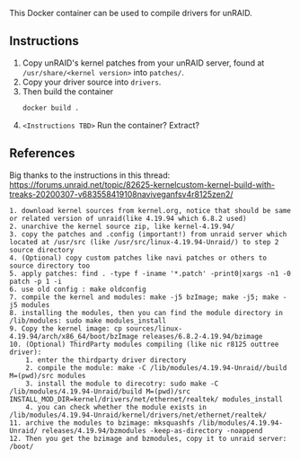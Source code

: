 This Docker container can be used to compile drivers for unRAID. 

## Instructions

1. Copy unRAID's kernel patches from your unRAID server, found at `/usr/share/<kernel version>` into `patches/`.
1. Copy your driver source into `drivers`.
1. Then build the container
    ```sh
    docker build .
    ```
1. `<Instructions TBD>` Run the container? Extract?

## References

Big thanks to the instructions in this thread: https://forums.unraid.net/topic/82625-kernelcustom-kernel-build-with-treaks-20200307-v683558419108naviveganfsv4r8125zen2/

```
1. download kernel sources from kernel.org, notice that should be same or related version of unraid(like 4.19.94 which 6.8.2 used)
2. unarchive the kernel source zip, like kernel-4.19.94/
3. copy the patches and .config (important!) from unraid server which located at /usr/src (like /usr/src/linux-4.19.94-Unraid/) to step 2 source directory
4. (Optional) copy custom patches like navi patches or others to source directory too
5. apply patches: find . -type f -iname '*.patch' -print0|xargs -n1 -0 patch -p 1 -i
6. use old config : make oldconfig
7. compile the kernel and modules: make -j5 bzImage; make -j5; make -j5 modules
8. installing the modules, then you can find the module directory in /lib/modules: sudo make modules_install
9. Copy the kernel image: cp sources/linux-4.19.94/arch/x86_64/boot/bzImage releases/6.8.2-4.19.94/bzimage
10. (Optional) ThirdParty modules compiling (like nic r8125 outtree driver):
    1. enter the thirdparty driver directory
    2. compile the module: make -C /lib/modules/4.19.94-Unraid//build M=(pwd)/src modules
    3. install the module to direcotry: sudo make -C /lib/modules/4.19.94-Unraid/build M=(pwd)/src INSTALL_MOD_DIR=kernel/drivers/net/ethernet/realtek/ modules_install
    4. you can check whether the module exists in /lib/modules/4.19.94-Unraid/kernel/drivers/net/ethernet/realtek/
11. archive the modules to bzimage: mksquashfs /lib/modules/4.19.94-Unraid/ releases/4.19.94/bzmodules -keep-as-directory -noappend
12. Then you get the bzimage and bzmodules, copy it to unraid server: /boot/

```